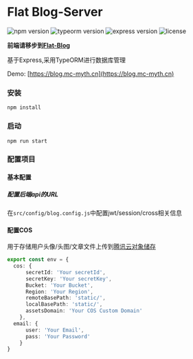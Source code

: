  # Flat Blog-Server

   ![npm version](https://img.shields.io/badge/npm-6.14.6-blue)
   ![typeorm version](https://img.shields.io/badge/typeorm-0.2.26-blue)
   ![express version](https://img.shields.io/badge/express-4.17.1-blue)
   ![license](https://img.shields.io/badge/license-MIT-brightgreen)

   **前端请移步到[Flat-Blog](https://github.com/mcmyth/Flat-Blog)**

   基于Express,采用TypeORM进行数据库管理

   Demo: [https://blog.mc-myth.cn](https://blog.mc-myth.cn)

   ### 安装

   ```
   npm install
   ```

   ### 启动

   ```
   npm run start
   ```

   ### 配置项目

   #### 基本配置

   ##### 配置后端api的URL

   在`src/config/blog.config.js`中配置jwt/session/cross相关信息

   #### 配置COS

   用于存储用户头像/头图/文章文件上传到[腾讯云对象储存](https://cloud.tencent.com/product/cos)

   ~~~typescript
   export const env = {
     cos: {
         secretId: 'Your secretId',
         secretKey: 'Your secretKey',
         Bucket: 'Your Bucket',
         Region: 'Your Region',
         remoteBasePath: 'static/',
         localBasePath: 'static/',
         assetsDomain: 'Your COS Custom Domain'
       },
     email: {
         user: 'Your Email',
         pass: 'Your Password'
       }
   }
   ~~~

